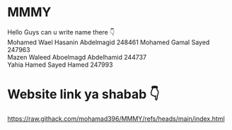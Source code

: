 # MMMY
Hello Guys can u write name there 👇  
Mohamed Wael Hasanin Abdelmagid 248461
Mohamed Gamal Sayed 247963  
Mazen Waleed Aboelmagd Abdelhamid 244737  
Yahia Hamed Sayed Hamed 247993  
# Website link ya shabab 👇
https://raw.githack.com/mohamad396/MMMY/refs/heads/main/index.html
